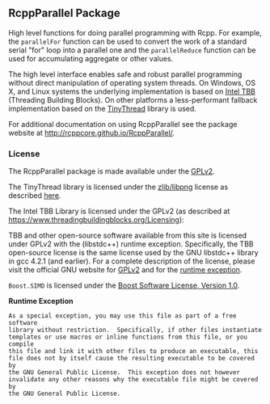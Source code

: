## RcppParallel Package

High level functions for doing parallel programming with Rcpp. For example, the `parallelFor` function can be used to convert the work of a standard serial "for" loop into a parallel one and the `parallelReduce` function can be used for accumulating aggregate or other values.

The high level interface enables safe and robust parallel programming without direct manipulation of operating system threads. On Windows, OS X, and Linux systems the underlying implementation is based on [Intel TBB](https://www.threadingbuildingblocks.org/) (Threading Building Blocks). On other platforms a less-performant fallback implementation based on the [TinyThread](http://tinythreadpp.bitsnbites.eu/) library is used.

For additional documentation on using RcppParallel see the package website at http://rcppcore.github.io/RcppParallel/.

### License

The RcppParallel package is made available under the [GPLv2](http://www.gnu.org/licenses/old-licenses/gpl-2.0.html).

The TinyThread library is licensed under the [zlib/libpng](http://www.opensource.org/licenses/zlib-license.php) license as described [here](https://gitorious.org/tinythread/tinythreadpp/source/master:README.txt).

The Intel TBB Library is licensed under the GPLv2 (as described at https://www.threadingbuildingblocks.org/Licensing):

TBB and other open-source software available from this site is licensed under GPLv2 with the (libstdc++) runtime exception. Specifically, the TBB open-source license is the same license used by the GNU libstdc++ library in gcc 4.2.1 (and earlier). For a complete description of the license, please visit the official GNU website for [GPLv2](http://www.gnu.org/licenses/old-licenses/gpl-2.0.html) and for the [runtime exception](https://www.threadingbuildingblocks.org/licensing#runtime-exception).

`Boost.SIMD` is licensed under the [Boost Software License, Version 1.0](http://www.boost.org/users/license.html).

**Runtime Exception**

```
As a special exception, you may use this file as part of a free software
library without restriction.  Specifically, if other files instantiate
templates or use macros or inline functions from this file, or you compile
this file and link it with other files to produce an executable, this
file does not by itself cause the resulting executable to be covered by
the GNU General Public License.  This exception does not however
invalidate any other reasons why the executable file might be covered by
the GNU General Public License.
```

